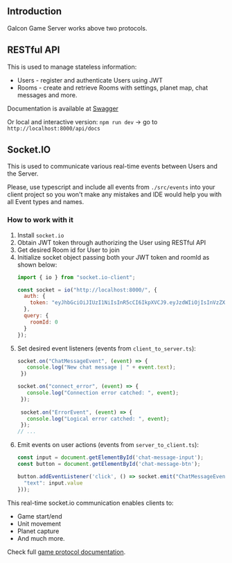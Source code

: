 ## Introduction

Galcon Game Server works above two protocols.


## RESTful API

This is used to manage stateless information:
- Users - register and authenticate Users using JWT
- Rooms - create and retrieve Rooms with settings, planet map, chat messages and more.


Documentation is available at [Swagger](https://app.swaggerhub.com/apis-docs/perfect/galcon-server/0.0.1)

Or local and interactive version: `npm run dev` -> go to `http://localhost:8000/api/docs`


## Socket.IO

This is used to communicate various real-time events between Users and the Server.

Please, use typescript and include all events from `./src/events` into your client project
so you won't make any mistakes and IDE would help you with all Event types and names.


### How to work with it

1. Install `socket.io`
2. Obtain JWT token through authorizing the User using RESTful API
3. Get desired Room id for User to join
4. Initialize socket object passing both your JWT token and roomId as shown below: 
    ```javascript
    import { io } from "socket.io-client";
    
    const socket = io("http://localhost:8000/", {
      auth: {
        token: "eyJhbGciOiJIUzI1NiIsInR5cCI6IkpXVCJ9.eyJzdWIiOjIsInVzZXJuYW1lIjoidGVzdCIsImlhdCI6MTY4MzcyNTk1OH0.5hLxvGL324wuNzilDF9I3K-ft0CKgvTrw4dFCJpjD1Q"
      },
      query: {
        roomId: 0
      }
    });
    ```
5. Set desired event listeners (events from `client_to_server.ts`): 
   ```javascript
   socket.on("ChatMessageEvent", (event) => {
      console.log("New chat message | " + event.text);
    })
   
   socket.on("connect_error", (event) => {
      console.log("Connection error catched: ", event);
    });
    
    socket.on("ErrorEvent", (event) => {
      console.log("Logical error catched: ", event);
    });
   // ...
   ```
6. Emit events on user actions (events from `server_to_client.ts`): 
    ```javascript
    const input = document.getElementById('chat-message-input');
    const button = document.getElementById('chat-message-btn');
    
    button.addEventListener('click', () => socket.emit("ChatMessageEvent", {
      "text": input.value
    }));
    ```

This real-time socket.io communication enables clients to:
- Game start/end
- Unit movement
- Planet capture
- And much more.

Check full [game protocol documentation](https://gurland.github.io/galcon-game-server/).
